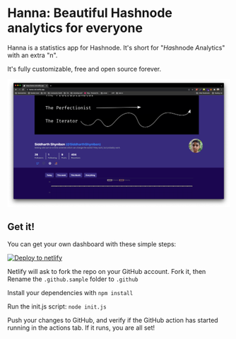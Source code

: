 # Hanna: Beautiful Hashnode analytics for everyone

Hanna is a statistics app for Hashnode. It's short for "*Ha*shnode *An*alytics"
with an extra "n".

It's fully customizable, free and open source forever.

![Hanna in action](./hanna.png)

## Get it!

You can get your own dashboard with these simple steps:

[![Deploy to
netlify](https://www.netlify.com/img/deploy/button.svg)](https://app.netlify.com/start/deploy?repository=https://github.com/hannalytics/hanna)

Netlify will ask to fork the repo on your GitHub account. Fork it, then Rename
the `.github.sample` folder to `.github`

Install your dependencies with `npm install`

Run the init.js script: `node init.js`

Push your changes to GitHub, and verify if the GitHub action has started running
in the actions tab. If it runs, you are all set!

